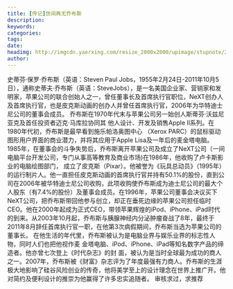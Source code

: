 ```yaml
---
title: [传记]世间再无乔布斯
description: 
keywords: 
categories: 
tags: 
date: 
headimg: http://imgcdn.yaerxing.com/resize_2000x2000/upimage/stupnote/2024/02/03/1706930220_12009103_7925.jpg
author: 
---
```

史蒂芬·保罗·乔布斯（英语：Steven Paul Jobs，1955年2月24日-2011年10月5日），通称史蒂夫·乔布斯（英语：SteveJobs），是一名美国企业家、营销家和发明家，苹果公司的联合创始人之一，曾任董事长及首席执行官职位，NeXT创办人及首席执行官，也是皮克斯动画的创办人并曾任首席执行官，2006年为华特迪士尼公司的董事会成员。
乔布斯在1970年代末与苹果公司另一始创人斯蒂芬·沃兹尼亚克及首任投资者迈克·马库拉协同其
他人设计、开发及销售Apple Il系列。在1980年代初，乔布斯是最早看到施乐帕洛奥图中心
（Xerox PARC）的鼠标驱动图形用户界面的商业潜力，并将其应用于Apple Lisa及一年后的麦金塔电脑。1985年，在董事会的斗争失势后，乔布斯离开苹果公司及成立了NeXT公司（一间电脑平台开发公司，专门从事高等教育及商业市场)在1986年，他收购了卢卡斯影业的电脑绘图部门，
成立了皮克斯（Pixar）。他被誉为《玩具总动员》（1995年）的运行制片人。他一直担任皮克斯动画的首席执行官并持有50.1%的股份，直到公司在2006年被华特迪士尼公司收购，此项收购使乔布斯成为迪士尼公司的最大个人股东（有7.4%的股份）及董事会成员。在1996年，苹果公司董事会决议买下NeXT公司，把乔布斯带回他参与创立，却正在垂死边缘的苹果公司担任临时
CEO。他在2000年起成为正式CEO，带领苹果辉煌的iPod、iPhone、iPad时代的到来。从2003年10月起，乔布斯与胰腺神经内分泌肿瘤奋战了8年，最终于2011年8月辞任首席执行官一职，在他第3次病假期间，乔布斯当选为苹果公司的董事长。
在他生活的年代里，乔布斯被认为是电脑业界与娱乐业界的标志性人物，同时人们也把他视作麦
金塔电脑、iPod、iPhone、iPad等知名数字产品的缔造者。他亦曾七次登上《时代杂志》的封
面，被认为是当时全球最为成功的商人之一。2007年，乔布斯被《财富》杂志评为了年度最强有力商人。乔布斯的生涯极大地影响了硅谷风险创业的传奇，他将美学至上的设计理念在世界上推广开。他对简约及便利设计的推崇为他赢得了许多忠实追随者。
审核求过，求推荐